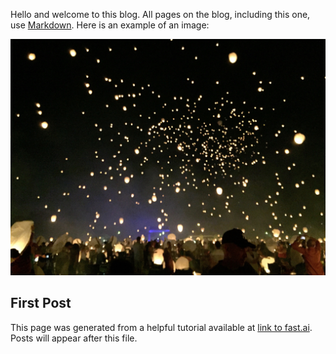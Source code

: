 Hello and welcome to this blog.  All pages on the blog, including this one, use [Markdown](https://guides.github.com/features/mastering-markdown/). Here is an example of an image:

![Lantern festival](images/lantern_festival.jpg)

## First Post

This page was generated from a helpful tutorial available at [link to fast.ai](https://www.fast.ai). Posts will appear after this file. 
